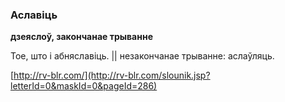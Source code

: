 ### Аславіць
**дзеяслоў, закончанае трыванне**

Тое, што і абняславіць. || незакончанае трыванне: аслаўляць.

<a rel="author">[http://rv-blr.com/](http://rv-blr.com/slounik.jsp?letterId=0&maskId=0&pageId=286)</a>

